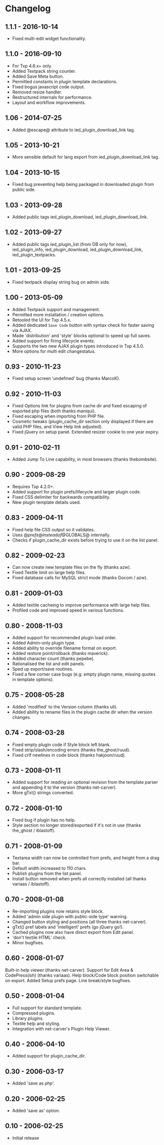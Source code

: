 # Changelog

## 1.1.1 - 2016-10-14

* Fixed multi-edit widget functionality.

## 1.1.0 - 2016-09-10

* For Txp 4.6.x+ only.
* Added Textpack string counter.
* Added Save Meta button.
* Permitted constants in plugin template declarations.
* Fixed bogus javascript code output.
* Removed resize handler.
* Restructured internals for performance.
* Layout and workflow improvements.

## 1.06 - 2014-07-25

* Added @escape@ attribute to ied_plugin_download_link tag.

## 1.05 - 2013-10-21

* More sensible default for lang export from ied_plugin_download_link tag.

## 1.04 - 2013-10-15

* Fixed bug preventing help being packaged in downloaded plugin from public side.

## 1.03 - 2013-09-28

* Added public tags ied_plugin_download, ied_plugin_download_link.

## 1.02 - 2013-09-27

* Added public tags ied_plugin_list (from DB only for now), ied_plugin_info, ied_plugin_download, ied_plugin_download_link, ied_plugin_textpacks.

## 1.01 - 2013-09-25

* Fixed textpack display string bug on admin side.

## 1.00 - 2013-05-09

* Added Textpack support and management.
* Permitted more installation / creation options.
* Retooled the UI for Txp 4.5.x.
* Added dedicated `Save Code` button with syntax check for faster saving via AJAX.
* Made 'distribution' and 'style' blocks optional to speed up full saves.
* Added support for firing lifecycle events.
* Supports the two new AJAX plugin types introduced in Txp 4.5.0.
* More options for multi edit changestatus.

## 0.93 - 2010-11-23

* Fixed setup screen 'undefined' bug (thanks MarcoK).

## 0.92 - 2010-11-03

* Fixed Options link for plugins from cache dir and fixed escaping of exported php files (both thanks maniqui).
* Fixed escaping when importing from PHP file.
* Cosmetic tweaks (plugin_cache_dir section only displayed if there are valid PHP files, and View Help link adjusted).
* Fixed jQuery on setup panel. Extended resizer cookie to one year expiry.

## 0.91 - 2010-02-11

* Added Jump To Line capability, in most browsers (thanks thebombsite).

## 0.90 - 2009-08-29

* Requires Txp 4.2.0+.
* Added support for plugin prefs/lifecycle and larger plugin code.
* Fixed CSS delimiter for backwards compatibility.
* New plugin template details used.

## 0.83 - 2009-04-11

* Fixed help file CSS output so it validates.
* Uses @$prefs@ instead of @$GLOBALS@ internally.
* Checks if plugin_cache_dir exists before trying to use it on the list panel.

## 0.82 - 2009-02-23

* Can now create new template files on the fly (thanks azw).
* Fixed Textile limit on large help files.
* Fixed database calls for MySQL strict mode (thanks Gocom / azw).

## 0.81 - 2009-01-03

* Added textile cacheing to improve performance with large help files.
* Profiled code and improved speed in various functions.

## 0.80 - 2008-11-03

* Added support for recommended plugin load order.
* Added Admin-only plugin type.
* Added ability to override filename format on export.
* Added restore point/rollback (thanks maverick).
* Added character count (thanks pepebe).
* Rationalised the list and edit panels.
* Sped up export/save routines.
* Fixed a few corner case bugs (e.g. empty plugin name, missing quotes in template options).

## 0.75 - 2008-05-28

* Added 'modified' to the Version column (thanks uli).
* Added ability to rename files in the plugin cache dir when the version changes.

## 0.74 - 2008-03-28

* Fixed empty plugin code if Style block left blank.
* Fixed strip/slash/encoding errors (thanks the_ghost/ruud).
* Fixed crlf newlines in code block (thanks hakjoon/ruud).

## 0.73 - 2008-01-11

* Added support for _reading_ an optional revision from the template parser and appending it to the version (thanks net-carver).
* More gTxt() strings converted.

## 0.72 - 2008-01-10

* Fixed bug if plugin has no help.
* Style section no longer stored/exported if it's not in use (thanks the_ghost / iblastoff).

## 0.71 - 2008-01-09

* Textarea width can now be controlled from prefs, and height from a drag bar.
* Default width increased to 110 chars.
* Publish plugins from the list panel.
* Install button removed when prefs all correctly installed (all thanks variaas / iblastoff).

## 0.70 - 2008-01-08

* Re-importing plugins now retains style block.
* Added 'admin side plugin with public-side type' warning.
* Changed button styling and positions (all three thanks net-carver).
* gTxt() pref labels and 'intelligent' prefs (go jQuery go!).
* Cached plugins now also have direct export from Edit panel.
* 'don't textile HTML' check.
* Minor bugfixes.

## 0.60 - 2008-01-07

Built-in help viewer (thanks net-carver). Support for Edit Area & CodePress(ish) (thanks variaas). Help block/Code block position switchable on export. Added Setup prefs page. Line break/style bugfixes.

## 0.50 - 2008-01-04

* Full support for standard template.
* Compressed plugins.
* Library plugins.
* Textile help and styling.
* Integration with net-carver's Plugin Help Viewer.

## 0.40 - 2006-04-10

* Added support for plugin_cache_dir.

## 0.30 - 2006-03-17

* Added 'save as php'.

## 0.20 - 2006-02-25

* Added 'save as' option.

## 0.10 - 2006-02-25

* Initial release
